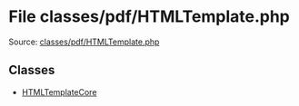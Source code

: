 File classes/pdf/HTMLTemplate.php
=========

Source: [classes/pdf/HTMLTemplate.php](https://github.com/PrestaShop/PrestaShop/blob/1.6.0.3/classes/pdf/HTMLTemplate.php)


Classes
-------

* [HTMLTemplateCore](class.HTMLTemplateCore.md)

